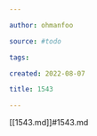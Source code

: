 ```yaml
---

author: ohmanfoo

source: #todo

tags: 

created: 2022-08-07

title: 1543

---
```

[[1543.md]]#1543.md